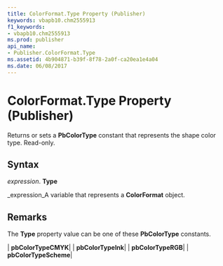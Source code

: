 ```yaml
---
title: ColorFormat.Type Property (Publisher)
keywords: vbapb10.chm2555913
f1_keywords:
- vbapb10.chm2555913
ms.prod: publisher
api_name:
- Publisher.ColorFormat.Type
ms.assetid: 4b904871-b39f-8f78-2a0f-ca20ea1e4a04
ms.date: 06/08/2017
---
```



# ColorFormat.Type Property (Publisher)

Returns or sets a  **PbColorType** constant that represents the shape color type. Read-only.


## Syntax

 _expression_. **Type**

 _expression_A variable that represents a  **ColorFormat** object.


## Remarks

The  **Type** property value can be one of these **PbColorType** constants.



| **pbColorTypeCMYK**|
| **pbColorTypeInk**|
| **pbColorTypeRGB**|
| **pbColorTypeScheme**|

